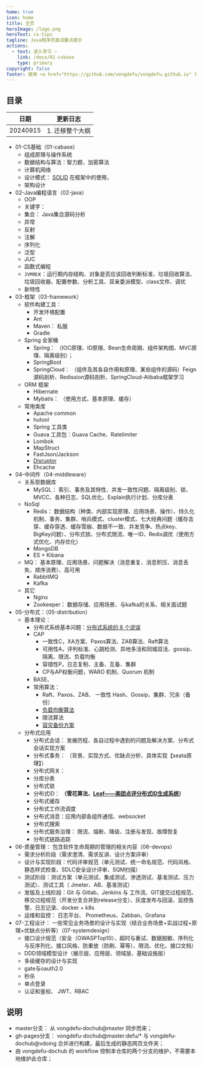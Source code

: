 ```yaml
---
home: true
icon: home
title: 主页
heroImage: /logo.png
heroText: cs-tips
tagline: Java程序员面试要点提示
actions:
  - text: 进入学习 💡
    link: /docs/01-csbase
    type: primary
copyright: false
footer: 使用 <a href="https://github.com/vongdefu/vongdefu.github.io" target="_blank">Github © 2024 cs tips </a> MIT 协议, 版权所有 © 2024-present vongdefu
---
```



## 目录



| 日期  | 更新日志 |
|-------------- | -------------- |
| 20240915    | 1. 迁移整个大纲    |


- 01-CS基础（01-cabase）
  - 组成原理与操作系统
  - 数据结构与算法：智力题、加密算法
  - 计算机网络
  - 设计模式： [SOLID](https://pdai.tech/md/dev-spec/spec/dev-th-solid.html) 在框架中的使用，
  - 架构设计
- 02-Java编程语言（02-java）
  - OOP
  - 关键字：
  - 集合： Java集合源码分析
  - 异常
  - 反射
  - 注解
  - 序列化
  - 泛型
  - JUC
  - 函数式编程
  - `JVM相关`：运行期内存结构、对象是否应该回收判断标准、垃圾回收算法、垃圾回收器、配置参数、分析工具、双亲委派模型、class文件、调优
  - 新特性
- 03-框架（03-framework）
  - 软件构建工具：
    - 开发环境配置
    - Ant
    - Maven： 私服
    - Gradle
  - Spring 全家桶
    - Spring： （IOC原理、ID原理、Bean生命周期、组件架构图、MVC原理、隔离级别）；
    - SpringBoot
    - SpringCloud： （组件及其各自作用和原理、某些组件的源码）Feign源码剖析、Redission源码剖析、SpringCloud-Alibaba框架学习
  - ORM 框架
    - Hibernate
    - Mybatis： （使用方式、基本原理、缓存）
  - 常用类库
    - Apache common
    - hutool
    - Spring 工具类
    - Guava 工具包：Guava Cache、Ratelimiter
    - Lombok
    - MapStruct
    - FastJson/Jackson
    - [Disruptor](https://javaguide.cn/high-performance/message-queue/disruptor-questions.html#disruptor-%E6%98%AF%E4%BB%80%E4%B9%88)
    - Ehcache
- 04-中间件（04-middleware）
  - 关系型数据库
    - MySQL： 索引、事务及其特性、并发一致性问题、隔离级别、锁、MVCC、各种日志、SQL优化、Explain执行计划、分库分表
  - NoSql
    - Redis： 数据结构（种类、内部实现原理、应用场景、操作）、持久化机制、事务、集群、哨兵模式、cluster模式、七大经典问题（缓存击穿、缓存穿透、缓存雪崩、数据不一致、并发竞争、热点key、BigKey问题）、分布式锁、分布式限流、唯一ID、Redis调优（使用方式优化、内存优化）
    - MongoDB
    - ES + Kibana
  - MQ： 基本原理、应用场景、问题解决（消息重复、消息积压、消息丢失、顺序消费）、高可用
    - RabbitMQ
    - Kafka
  - 其它
    - Nginx
    - Zookeeper： 数据存储、应用场景、与kafka的关系、相关面试题
- 05-分布式：（05-distribution）
  - 基本理论：
    - 分布式系统基本问题：[分布式系统的 8 个谬误](https://pdai.tech/md/arch/arch-z-wrong.html)
    - CAP
      - 一致性C，XA方案、Paxos算法、ZAB算法、Raft算法
      - 可用性A，评判标准、心跳检测、异地多活和同城双活、gossip、隔离、限流、负载均衡
      - 容错性P，日志复制、主备、互备、集群
      - CP与AP权衡问题，WARO 机制、Quorum 机制
    - BASE、
    - 常用算法：
      - Raft、Paxos、ZAB、 一致性 Hash、Gossip、集群、冗余（备份）
      - [负载均衡算法 ](https://pdai.tech/md/algorithm/alg-domain-load-balance.html#google_vignette)
      - 限流算法
      - [容灾备份方案](https://pdai.tech/md/arch/arch-y-backup.html)
  - 分布式应用
    - 分布式会话： 发展历程、各自过程中遇到的问题及解决方案、分布式会话实现方案
    - 分布式事务： （背景、实现方式、优缺点分析、具体实现【seata原理】）
    - 分布式网关：
    - 分库分表
    - 分布式锁
    - 分布式ID： **（雪花算法、**[**Leaf——美团点评分布式ID生成系统**](https://tech.meituan.com/2017/04/21/mt-leaf.html)**）**
    - 分布式缓存
    - 分布式工作流调度
    - 分布式消息：应用内部各组件通信、websocket
    - 分布式搜索
    - 分布式服务治理： 限流、熔断、降级、注册与发现、故障恢复
    - 分布式链路追踪
- 06-质量管理： 包含软件生命周期的管理的相关内容（06-devops）
  - 需求分析阶段（需求澄清、需求反讲、设计方案评审）
  - 设计与实现阶段：代码评审规范（单元测试、统一命名规范、代码风格、静态样式检查、SDLC安全设计评审、SQM扫描）
  - 测试阶段：测试方案（单元测试、集成测试、渗透测试、基准测试、压力测试）、测试工具（ Jmeter、AB、基准测试）
  - 发版及上线阶段：Git 与 Gitlab、Jenkins 与 工作流、GIT提交过程规范、移交过程规范（开发分支合并到release分支）、灰度发布与回滚、监控告警、日志记录、docker + k8s
  - 运维和监控： 日志平台、 Prometheus、Zabban、Grafana
- 07-工程设计： 一些常见业务场景的设计与实现（结合业务场景+实战过程+原理+优缺点分析等）（07-systemdesign）
  - 接口设计规范（安全（OWASPTop10）、超时与重试、数据脱敏、序列化与反序列化、接口风格、防重放（防刷、幂等）、限流、优化、接口文档）
  - DDD领域模型设计（展示层、应用层、领域层、基础设施层）
  - 多级缓存的设计与实现
  - gate与oauth2.0
  - 秒杀
  - 单点登录
  - 认证和鉴权、 JWT、RBAC






## 说明

- master分支： 从 vongdefu-dochub@master 同步而来；
- gh-pages分支： vongdefu-dochub@master:defu/* 与 vongdefu-dochub@vdoing 合并进行构建，最后生成的静态网页文件夹；
- 由 vongdefu-dochub 的 workflow 控制本仓库的两个分支的维护，不需要本地维护此仓库；




